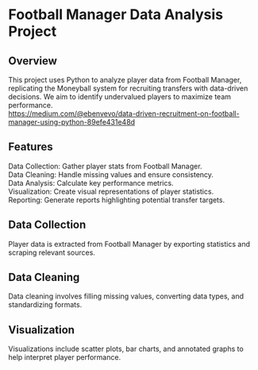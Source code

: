 # Football Manager Data Analysis Project
## Overview
This project uses Python to analyze player data from Football Manager, replicating the Moneyball system for recruiting transfers with data-driven decisions. We aim to identify undervalued players to maximize team performance.  
https://medium.com/@ebenvevo/data-driven-recruitment-on-football-manager-using-python-89efe431e48d

## Features
Data Collection: Gather player stats from Football Manager.  
Data Cleaning: Handle missing values and ensure consistency.  
Data Analysis: Calculate key performance metrics.  
Visualization: Create visual representations of player statistics.  
Reporting: Generate reports highlighting potential transfer targets.  

## Data Collection
Player data is extracted from Football Manager by exporting statistics and scraping relevant sources.

## Data Cleaning
Data cleaning involves filling missing values, converting data types, and standardizing formats.

## Visualization
Visualizations include scatter plots, bar charts, and annotated graphs to help interpret player performance.
